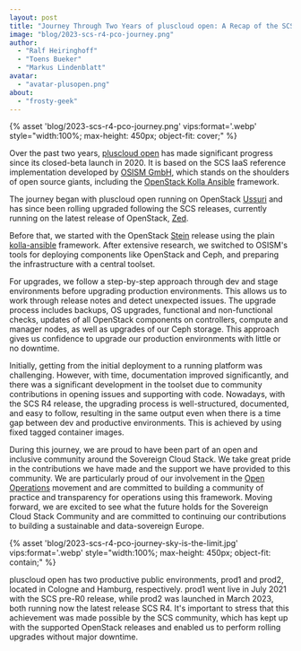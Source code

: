 ```yaml
---
layout: post
title: "Journey Through Two Years of pluscloud open: A Recap of the SCS Stack Upgrade Path"
image: "blog/2023-scs-r4-pco-journey.png"
author:
  - "Ralf Heiringhoff"
  - "Toens Bueker"
  - "Markus Lindenblatt"
avatar:
  - "avatar-plusopen.png"
about:
  - "frosty-geek"
---
```


{% asset 'blog/2023-scs-r4-pco-journey.png' vips:format='.webp' style="width:100%; max-height: 450px; object-fit: cover;" %}

Over the past two years, [pluscloud open](https://www.plusserver.com/en/products/pluscloud-open) has made significant progress since its closed-beta launch in 2020. It is based on the SCS IaaS reference implementation developed by [OSISM GmbH](https://osism.tech), which stands on the shoulders of open source giants, including the [OpenStack Kolla Ansible](https://docs.openstack.org/kolla-ansible/latest/) framework.

The journey began with pluscloud open running on OpenStack [Ussuri](https://releases.openstack.org/ussuri/index.html) and has since been rolling upgraded following the SCS releases, currently running on the latest release of OpenStack, [Zed](https://releases.openstack.org/zed/index.html).

Before that, we started with the OpenStack [Stein](https://releases.openstack.org/stein/index.html) release using the plain [kolla-ansible](https://docs.openstack.org/kolla-ansible/stein/) framework. After extensive research, we switched to OSISM's tools for deploying components like OpenStack and Ceph, and preparing the infrastructure with a central toolset.

For upgrades, we follow a step-by-step approach through dev and stage environments before upgrading production environments. This allows us to work through release notes and detect unexpected issues. The upgrade process includes backups, OS upgrades, functional and non-functional checks, updates of all OpenStack components on controllers, compute and manager nodes, as well as upgrades of our Ceph storage. This approach gives us confidence to upgrade our production environments with little or no downtime.

Initially, getting from the initial deployment to a running platform was challenging. However, with time, documentation improved significantly, and there was a significant development in the toolset due to community contributions in opening issues and supporting with code. Nowadays, with the SCS R4 release, the upgrading process is well-structured, documented, and easy to follow, resulting in the same output even when there is a time gap between dev and productive environments. This is achieved by using fixed tagged container images.

During this journey, we are proud to have been part of an open and inclusive community around the Sovereign Cloud Stack. We take great pride in the contributions we have made and the support we have provided to this community. We are particularly proud of our involvement in the [Open Operations](https://openoperations.org/) movement and are committed to building a community of practice and transparency for operations using this framework. Moving forward, we are excited to see what the future holds for the Sovereign Cloud Stack Community and are committed to continuing our contributions to building a sustainable and data-sovereign Europe.

{% asset 'blog/2023-scs-r4-pco-journey-sky-is-the-limit.jpg' vips:format='.webp' style="width:100%; max-height: 450px; object-fit: contain;" %}

pluscloud open has two productive public environments, prod1 and prod2, located in Cologne and Hamburg, respectively. prod1 went live in July 2021 with the SCS pre-R0 release, while prod2 was launched in March 2023, both running now the latest release SCS R4. It's important to stress that this achievement was made possible by the SCS community, which has kept up with the supported OpenStack releases and enabled us to perform rolling upgrades without major downtime.


